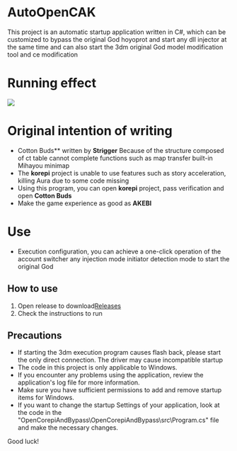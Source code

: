 # AutoOpenCAK

This project is an automatic startup application written in C#, which can be customized to bypass the original God hoyoprot and start any dll injector at the same time and can also start the 3dm original God model modification tool and ce modification


# Running effect

![](https://cdn.discordapp.com/attachments/1103966372825923624/1104075964528472236/image.png)


# Original intention of writing

- Cotton Buds** written by **Strigger** Because of the structure composed of ct table cannot complete functions such as map transfer built-in Mihayou minimap
- The **korepi** project is unable to use features such as story acceleration, killing Aura due to some code missing
- Using this program, you can open **korepi** project, pass verification and open **Cotton Buds**
- Make the game experience as good as **AKEBI**

# Use
- Execution configuration, you can achieve a one-click operation of the account switcher any injection mode initiator detection mode to start the original God

## How to use

1. Open release to download[Releases](https://github.com/Micah123321/AutoOpenCAK/releases)
2. Check the instructions to run

## Precautions

- If starting the 3dm execution program causes flash back, please start the only direct connection. The driver may cause incompatible startup
- The code in this project is only applicable to Windows.
- If you encounter any problems using the application, review the application's log file for more information.
- Make sure you have sufficient permissions to add and remove startup items for Windows.
- If you want to change the startup Settings of your application, look at the code in the "OpenCorepiAndBypass\OpenCorepiAndBypass\src\Program.cs" file and make the necessary changes.

Good luck!

